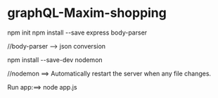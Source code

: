 # graphQL-Maxim-shopping

npm init
npm install --save express body-parser

//body-parser --> json conversion

npm install --save-dev nodemon

//nodemon ==> Automatically restart the server when any file changes.

Run app:==> node app.js

